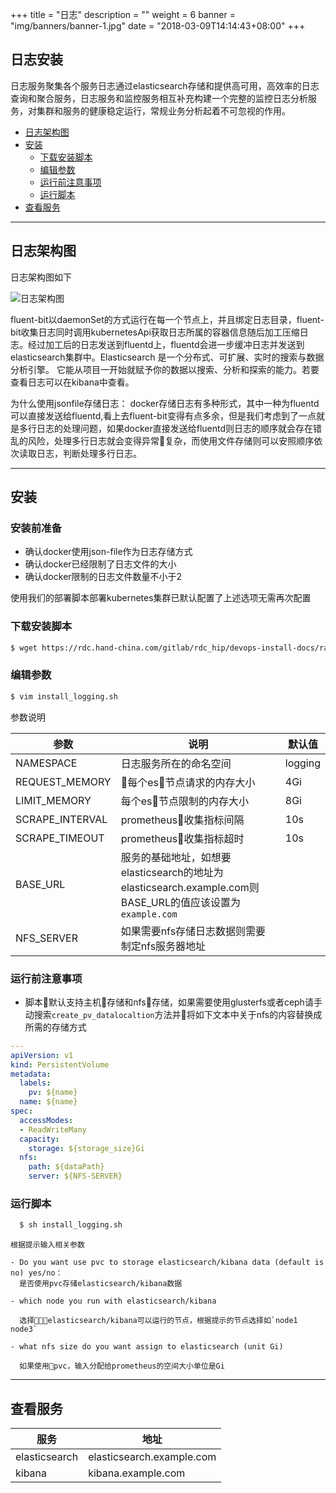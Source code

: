 +++
title = "日志"
description = ""
weight = 6
banner = "img/banners/banner-1.jpg"
date = "2018-03-09T14:14:43+08:00"
+++

## 日志安装

日志服务聚集各个服务日志通过elasticsearch存储和提供高可用，高效率的日志查询和聚合服务，日志服务和监控服务相互补充构建一个完整的监控日志分析服务，对集群和服务的健康稳定运行，常规业务分析起着不可忽视的作用。

- <font>[日志架构图](#日志架构图)</font>
- <font>[安装](#安装)</font>
  - <font>[下载安装脚本](#下载安装脚本)</font>
  - <font>[编辑参数](#编辑参数)</font>
  - <font>[运行前注意事项](#运行前注意事项)</font>
  - <font>[运行脚本](#运行脚本)</font>
- <font>[查看服务](#查看服务)</font>

---
## 日志架构图

日志架构图如下

![日志架构图](/img/docs/installation-configuration/development/logging-structure.png)
<!--more-->

fluent-bit以daemonSet的方式运行在每一个节点上，并且绑定日志目录，fluent-bit收集日志同时调用kubernetesApi获取日志所属的容器信息随后加工压缩日志。经过加工后的日志发送到fluentd上，fluentd会进一步缓冲日志并发送到elasticsearch集群中。Elasticsearch 是一个分布式、可扩展、实时的搜索与数据分析引擎。 它能从项目一开始就赋予你的数据以搜索、分析和探索的能力。若要查看日志可以在kibana中查看。

为什么使用jsonfile存储日志： 
docker存储日志有多种形式，其中一种为fluentd可以直接发送给fluentd,看上去fluent-bit变得有点多余，但是我们考虑到了一点就是多行日志的处理问题，如果docker直接发送给fluentd则日志的顺序就会存在错乱的风险，处理多行日志就会变得异常复杂，而使用文件存储则可以安照顺序依次读取日志，判断处理多行日志。

---
## 安装

### 安装前准备

  - 确认docker使用json-file作为日志存储方式
  - 确认docker已经限制了日志文件的大小
  - 确认docker限制的日志文件数量不小于2

  使用我们的部署脚本部署kubernetes集群已默认配置了上述选项无需再次配置

### 下载安装脚本
   
  ```bash
  $ wget https://rdc.hand-china.com/gitlab/rdc_hip/devops-install-docs/raw/master/devops/monitoring/install_logging.sh 
  ```
    
  
### 编辑参数
  
  ```bash
  $ vim install_logging.sh
  ```

  参数说明

参数 | 说明 | 默认值  
--- | --- | --- 
NAMESPACE |日志服务所在的命名空间| logging 
REQUEST_MEMORY |每个es节点请求的内存大小 | 4Gi  
LIMIT_MEMORY | 每个es节点限制的内存大小 | 8Gi 
SCRAPE_INTERVAL|prometheus收集指标间隔 | 10s
SCRAPE_TIMEOUT |prometheus收集指标超时 | 10s
BASE_URL| 服务的基础地址，如想要elasticsearch的地址为elasticsearch.example.com则BASE_URL的值应该设置为`example.com`| 
NFS_SERVER|如果需要nfs存储日志数据则需要制定nfs服务器地址|

### 运行前注意事项

- 脚本默认支持主机存储和nfs存储，如果需要使用glusterfs或者ceph请手动搜索`create_pv_datalocaltion`方法并将如下文本中关于nfs的内容替换成所需的存储方式 

```yml
---
apiVersion: v1
kind: PersistentVolume
metadata:
  labels:
    pv: ${name}
  name: ${name}
spec:
  accessModes:
  - ReadWriteMany
  capacity:
    storage: ${storage_size}Gi
  nfs:
    path: ${dataPath}
    server: ${NFS-SERVER}
```

### 运行脚本

```bash
  $ sh install_logging.sh
```

    根据提示输入相关参数

    - Do you want use pvc to storage elasticsearch/kibana data (default is no) yes/no：   
      是否使用pvc存储elasticsearch/kibana数据

    - which node you run with elasticsearch/kibana 
      
      选择elasticsearch/kibana可以运行的节点，根据提示的节点选择如`node1 node3`
    
    - what nfs size do you want assign to elasticsearch (unit Gi)

      如果使用pvc，输入分配给prometheus的空间大小单位是Gi

---
##  查看服务

|服务  | 地址|
|--- | ---| 
|elasticsearch | elasticsearch.example.com |
|kibana| kibana.example.com |
